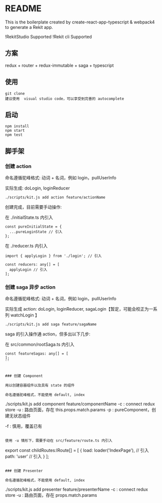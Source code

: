 # README
This is the boilerplate created by create-react-app-typescript & webpack4 to generate a Rekit app.

!RekitStudio Supported
!Rekit cli Supported

## 方案

redux + router + redux-immutable + saga + typescript

## 使用

```
git clone
建议使用  visual studio code，可以享受到完善的 autocomplete
```

## 启动

```
npm install
npm start
npm test
```

## 脚手架

### 创建 action

命名遵循驼峰格式: 动词 + 名词，例如 login，pullUserInfo

实际生成: doLogin, loginReducer

```
./scripts/kit.js add action feature/actionName
```

创建完成，目前需要手动操作:

在 ./initialState.ts 内引入

```
const pureInitialState = {
  ...pureLoginState // 引入
};
```

在 ./reducer.ts 内引入

```
import { applyLogin } from './login'; // 引入

const reducers: any[] = [
  applyLogin // 引入
];
```


### 创建 saga 异步 action

命名遵循驼峰格式: 动词 + 名词，例如 login，pullUserInfo

实际生成 action: doLogin, loginReducer, sagaLogin【暂定，可能会校正为一系列 watchLogin 】

```
./scripts/kit.js add saga feature/sagaName
```

saga 的引入操作通 action，但多出以下几步:

在 src/common/rootSaga.ts 内引入

```
const featureSagas: any[] = [
];
``


### 创建 Component

用以创建容器组件以及具有 state 的组件

命名遵循驼峰格式，不能使用 default, index

```
./scripts/kit.js add component feature/componentName
-c : connect redux store
-u : 路由页面，存在 this.props.match.params
-p : pureComponent，创建无状态组件

-f : 慎用，覆盖已有
```

使用 -u 情形下，需要手动在 src/feature/route.ts 内引入

```
export const childRoutes:IRoute[]  = [
  {
    load: loader('IndexPage'), // 引入
    path: 'user' // 引入
  }
];
```

### 创建 Presenter

命名遵循驼峰格式，不能使用 default, index

```
./scripts/kit.js add presenter feature/presenterName
-c : connect redux store
-u : 路由页面，存在 props.match.params
```